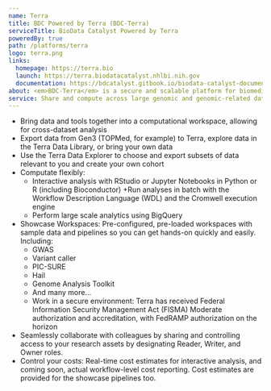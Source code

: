 ```yaml
---
name: Terra
title: BDC Powered by Terra (BDC-Terra)
serviceTitle: BioData Catalyst Powered by Terra
poweredBy: true
path: /platforms/terra
logo: terra.png
links:
  homepage: https://terra.bio
  launch: https://terra.biodatacatalyst.nhlbi.nih.gov
  documentation: https://bdcatalyst.gitbook.io/biodata-catalyst-documentation/analyze-data/terra
about: <em>BDC-Terra</em> is a secure and scalable platform for biomedical researchers to import and access data, run analysis tools, and collaborate easily with others, in a secure environment.
service: Share and compute across large genomic and genomic-related datasets. Terra offers a stand-alone computational workspace model that provides a secure collaborative place to organize data, run and monitor Workflow Description Language (WDL) analysis pipelines, and perform interactive analysis using applications such as RStudio, Jupyter Notebooks, and the Hail GWAS tool.
---
```


- Bring data and tools together into a computational workspace, allowing for cross-dataset analysis
- Export data from Gen3 (TOPMed, for example) to Terra, explore data in the Terra Data Library, or bring your own data
- Use the Terra Data Explorer to choose and export subsets of data relevant to you and create your own cohort
- Computate flexibly:
  - Interactive analysis with RStudio or Jupyter Notebooks in Python or R (including Bioconductor)
    +Run analyses in batch with the Workflow Description Language (WDL) and the Cromwell execution engine
  - Perform large scale analytics using BigQuery
- Showcase Workspaces: Pre-configured, pre-loaded workspaces with sample data and pipelines so you can get hands-on quickly and easily. Including:
  - GWAS
  - Variant caller
  - PIC-SURE
  - Hail
  - Genome Analysis Toolkit
  - And many more...
  - Work in a secure environment: Terra has received Federal Information Security Management Act (FISMA) Moderate authorization and accreditation, with FedRAMP authorization on the horizon
- Seamlessly collaborate with colleagues by sharing and controlling access to your research assets by designating Reader, Writer, and Owner roles.
- Control your costs: Real-time cost estimates for interactive analysis, and coming soon, actual workflow-level cost reporting. Cost estimates are provided for the showcase pipelines too.
